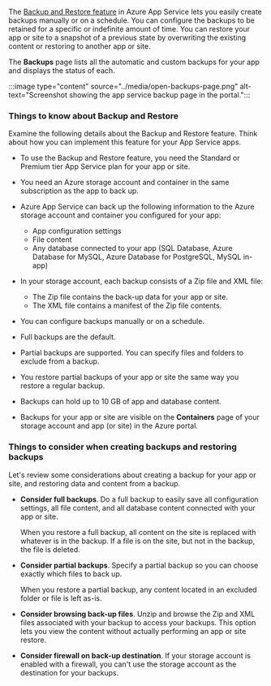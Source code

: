 The [Backup and Restore feature](/azure/app-service/manage-backup) in Azure App Service lets you easily create backups manually or on a schedule. You can configure the backups to be retained for a specific or indefinite amount of time. You can restore your app or site to a snapshot of a previous state by overwriting the existing content or restoring to another app or site.

The **Backups** page lists all the automatic and custom backups for your app and displays the status of each.

:::image type="content" source="../media/open-backups-page.png" alt-text="Screenshot showing the app service backup page in the portal.":::

### Things to know about Backup and Restore

Examine the following details about the Backup and Restore feature. Think about how you can implement this feature for your App Service apps.

- To use the Backup and Restore feature, you need the Standard or Premium tier App Service plan for your app or site.

- You need an Azure storage account and container in the same subscription as the app to back up.

- Azure App Service can back up the following information to the Azure storage account and container you configured for your app:
   - App configuration settings
   - File content
   - Any database connected to your app (SQL Database, Azure Database for MySQL, Azure Database for PostgreSQL, MySQL in-app)

- In your storage account, each backup consists of a Zip file and XML file:
   - The Zip file contains the back-up data for your app or site.
   - The XML file contains a manifest of the Zip file contents. 

- You can configure backups manually or on a schedule.

- Full backups are the default.

- Partial backups are supported. You can specify files and folders to exclude from a backup.

- You restore partial backups of your app or site the same way you restore a regular backup.

- Backups can hold up to 10 GB of app and database content.

- Backups for your app or site are visible on the **Containers** page of your storage account and app (or site) in the Azure portal. 

### Things to consider when creating backups and restoring backups

Let's review some considerations about creating a backup for your app or site, and restoring data and content from a backup.

- **Consider full backups**. Do a full backup to easily save all configuration settings, all file content, and all database content connected with your app or site.

   When you restore a full backup, all content on the site is replaced with whatever is in the backup. If a file is on the site, but not in the backup, the file is deleted.

- **Consider partial backups**. Specify a partial backup so you can choose exactly which files to back up.
   
   When you restore a partial backup, any content located in an excluded folder or file is left as-is.

- **Consider browsing back-up files**. Unzip and browse the Zip and XML files associated with your backup to access your backups. This option lets you view the content without actually performing an app or site restore.

- **Consider firewall on back-up destination**. If your storage account is enabled with a firewall, you can't use the storage account as the destination for your backups.